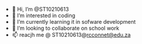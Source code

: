 - 👋 Hi, I’m @ST10210613
- 👀 I’m interested in coding
- 🌱 I’m currently learning it in sofware development
- 💞️ I’m looking to collaborate on school work
- 📫 reacjh me @ ST10210613@rcconnet@edu.za

<!---
ST10210613/ST10210613 is a ✨ special ✨ repository because its `README.md` (this file) appears on your GitHub profile.
You can click the Preview link to take a look at your changes.
--->
